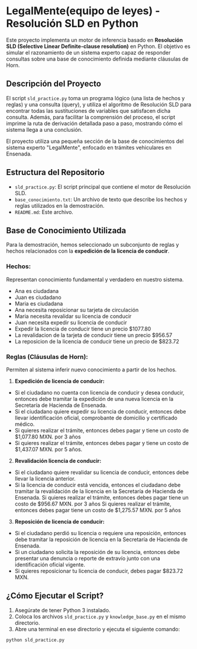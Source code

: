 # LegalMente(equipo de leyes) - Resolución SLD en Python

Este proyecto implementa un motor de inferencia basado en **Resolución SLD (Selective Linear Definite-clause resolution)** en Python. El objetivo es simular el razonamiento de un sistema experto capaz de responder consultas sobre una base de conocimiento definida mediante cláusulas de Horn.

## Descripción del Proyecto

El script `sld_practice.py` toma un programa lógico (una lista de hechos y reglas) y una consulta (query), y utiliza el algoritmo de Resolución SLD para encontrar todas las sustituciones de variables que satisfacen dicha consulta. Además, para facilitar la comprensión del proceso, el script imprime la ruta de derivación detallada paso a paso, mostrando cómo el sistema llega a una conclusión.

El proyecto utiliza una pequeña sección de la base de conocimientos del sistema experto "LegalMente", enfocado en trámites vehiculares en Ensenada.

## Estructura del Repositorio

* `sld_practice.py`: El script principal que contiene el motor de Resolución SLD.
* `base_conocimiento.txt`: Un archivo de texto que describe los hechos y reglas utilizados en la demostración.
* `README.md`: Este archivo.

## Base de Conocimiento Utilizada

Para la demostración, hemos seleccionado un subconjunto de reglas y hechos relacionados con la **expedición de la licencia de conducir**.

### Hechos:

Representan conocimiento fundamental y verdadero en nuestro sistema.

* Ana es ciudadana
* Juan es ciudadano
* Maria es ciudadana
* Ana necesita reposicionar su tarjeta de circulación
* Maria necesita revalidar su licencia de conducir
* Juan necesita expedir su licencia de conducir
* Expedir la licencia de conducir tiene un precio $1077.80
* La revalidacion de la tarjeta de conducir tiene un precio $956.57
* La reposicion de la licencia de conducir tiene un precio de $823.72


### Reglas (Cláusulas de Horn):

Permiten al sistema inferir nuevo conocimiento a partir de los hechos.

1. **Expedición de licencia de conducir:**
- Si el ciudadano no cuenta con licencia de conducir y desea conducir, entonces debe tramitar la expedición de una nueva licencia en la Secretaría de Hacienda de Ensenada.
- Si el ciudadano quiere expedir su licencia de conducir, entonces debe llevar identificación oficial, comprobante de domicilio y certificado médico.
- Si quieres realizar el trámite, entonces debes pagar y tiene un costo de $1,077.80 MXN. por 3 años
- Si quieres realizar el trámite, entonces debes pagar y tiene un costo de $1,437.07 MXN. por 5 años.
 

2. **Revalidación licencia de conducir:**
- Si el ciudadano quiere revalidar su licencia de conducir, entonces debe llevar la licencia anterior.
- Si la licencia de conducir está vencida, entonces el ciudadano debe tramitar la revalidación de la licencia en la Secretaría de Hacienda de Ensenada.
Si quieres realizar el trámite, entonces debes pagar tiene un costo de $956.67 MXN. por 3 años
Si quieres realizar el trámite, entonces debes pagar tiene un costo de $1,275.57 MXN. por 5 años

3. **Reposición de licencia de conducir:** 
- Si el ciudadano perdió su licencia o requiere una reposición, entonces debe tramitar la reposición de licencia en la Secretaría de Hacienda de Ensenada.
- Si un ciudadano solicita la reposición de su licencia, entonces debe presentar una denuncia o reporte de extravío junto con una identificación oficial vigente.
- Si quieres reposicionar tu licencia de conducir, debes pagar $823.72 MXN.



## ¿Cómo Ejecutar el Script?

1.  Asegúrate de tener Python 3 instalado.
2.  Coloca los archivos `sld_practice.py` y `knowledge_base.py` en el mismo directorio.
3.  Abre una terminal en ese directorio y ejecuta el siguiente comando:

```bash
python sld_practice.py
